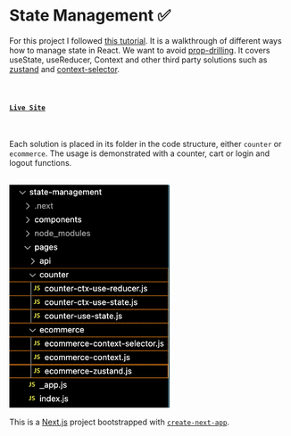 # State Management ✅

For this project I followed [this tutorial](https://www.youtube.com/watch?v=MpdFj8MEuJA&ab_channel=JackHerrington). It is a walkthrough of different ways how to manage state in React. We want to avoid [prop-drilling](https://www.geeksforgeeks.org/what-is-prop-drilling-and-how-to-avoid-it/). It covers useState, useReducer, Context and other third party solutions such as [zustand](https://www.npmjs.com/package/zustand) and [context-selector](https://www.npmjs.com/package/context-selector). 


<br>


#### [`Live Site`](https://state-management-exercises.vercel.app/)


<br>


Each solution is placed in its folder in the code structure, either `counter` or `ecommerce`. The usage is demonstrated with a counter, cart or login and logout functions.

<br>

<img src="/assets/folder-structure.png" height="400">


<br>


This is a [Next.js](https://nextjs.org/) project bootstrapped with [`create-next-app`](https://github.com/vercel/next.js/tree/canary/packages/create-next-app).
